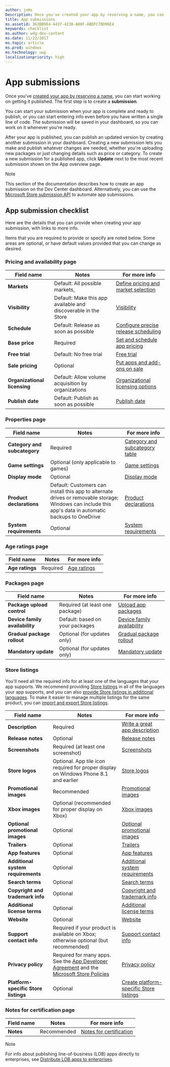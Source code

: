 ```yaml
---
author: jnHs
Description: Once you've created your app by reserving a name, you can start working on getting it published. The first step is to create a submission.
title: App submissions
ms.assetid: 363BB9E4-4437-4238-A80F-ABDFC70D96E4
keywords: checklist
ms.author: wdg-dev-content
ms.date: 11/22/2017
ms.topic: article
ms.prod: windows
ms.technology: uwp
localizationpriority: high
---
```


# App submissions


Once you've [created your app by reserving a name](create-your-app-by-reserving-a-name.md), you can start working on getting it published. The first step is to create a **submission**.

You can start your submission when your app is complete and ready to publish, or you can start entering info even before you have written a single line of code. The submission will be saved in your dashboard, so you can work on it whenever you're ready.

After your app is published, you can publish an updated version by creating another submission in your dashboard. Creating a new submission lets you make and publish whatever changes are needed, whether you're uploading new packages or just changing details such as price or category. To create a new submission for a published app, click **Update** next to the most recent submission shown on the App overview page.

> [!NOTE]
> This section of the documentation describes how to create an app submission on the Dev Center dashboard. Alternatively, you can use the [Microsoft Store submission API](../monetize/create-and-manage-submissions-using-windows-store-services.md) to automate app submissions.

## App submission checklist

Here are the details that you can provide when creating your app submission, with links to more info.

Items that you are required to provide or specify are noted below. Some areas are optional, or have default values provided that you can change as desired.

### Pricing and availability page
| Field name                    | Notes                                       | For more info                                                             |
|-------------------------------|---------------------------------------------|---------------------------------------------------------------------------|
| **Markets**                   | Default: All possible markets,  | [Define pricing and market selection](define-pricing-and-market-selection.md)         |
| **Visibility**                | Default: Make this app available and discoverable in the Store | [Visibility](set-app-pricing-and-availability.md#visibility) |
| **Schedule**                  | Default: Release as soon as possible        | [Configure precise release scheduling](configure-precise-release-scheduling.md) |
| **Base price**                | Required                                    | [Set and schedule app pricing](set-and-schedule-app-pricing.md)              |
| **Free trial**                | Default: No free trial                      | [Free trial](set-app-pricing-and-availability.md#free-trial)              |
| **Sale pricing**              | Optional                                    | [Put apps and add-ons on sale](put-apps-and-add-ons-on-sale.md)           |
| **Organizational licensing**    | Default: Allow volume acquisition by organizations | [Organizational licensing options](organizational-licensing.md)        |
| **Publish date**                | Default: Publish as soon as possible      | [Publish date](set-app-pricing-and-availability.md#publish-date)          |


### Properties page

| Field name                    | Notes                                       | For more info                                                             |
|-------------------------------|---------------------------------------------|---------------------------------------------------------------------------|
| **Category and subcategory**  | Required                                    | [Category and subcategory table](category-and-subcategory-table.md)       |
| **Game settings**             | Optional (only applicable to games)         | [Game settings](enter-app-properties.md#game-settings) |
| **Display mode**             | Optional                   | [Display mode](enter-app-properties.md#display-mode) |
| **Product declarations**          | Default: Customers can install this app to alternate drives or removable storage; Windows can include this app's data in automatic backups to OneDrive | [Product declarations](app-declarations.md) |
| **System requirements**      | Optional                                    | [System requirements](enter-app-properties.md#system-requirements)      |

<span/>

### Age ratings page

| Field name                    | Notes                                       | For more info                          |
|-------------------------------|---------------------------------------------|----------------------------------------|
| **Age ratings**               | Required                                    | [Age ratings](age-ratings.md)          |

<span/>

### Packages page

| Field name                    | Notes                                  | For more info                          |
|-------------------------------|----------------------------------------|----------------------------------------|
| **Package upload control**    | Required (at least one package)        | [Upload app packages](upload-app-packages.md) |
| **Device family availability** | Default: based on your packages       | [Device family availability](device-family-availability.md) |
| **Gradual package rollout**   | Optional (for updates only)            | [Gradual package rollout](gradual-package-rollout.md) |
| **Mandatory update**          | Optional (for updates only)            | [Mandatory update](upload-app-packages.md#mandatory-update)


### Store listings

You'll need all the required info for at least one of the languages that your app supports. We recommend providing [Store listings](create-app-store-listings.md) in all of the languages your app supports, and you can also [provide Store listings in additional languages](create-app-store-listings.md#store-listing-languages). To make it easier to manage multiple listings for the same product, you can [import and export Store listings](import-and-export-store-listings.md).

| Field name                    | Notes                                       | For more info                                                     |
|-------------------------------|---------------------------------------------|-------------------------------------------------------------------|
| **Description**               | Required                                    | [Write a great app description](write-a-great-app-description.md) |
| **Release notes**             | Optional                                    | [Release notes](create-app-store-listings.md#release-notes)       |
| **Screenshots**               | Required (at least one screenshot)          | [Screenshots](app-screenshots-and-images.md#screenshots)          |
| **Store logos**               | Optional. App tile icon required for proper display on Windows Phone 8.1 and earlier | [Store logos](app-screenshots-and-images.md#store-logos)             |
| **Promotional images**        | Recommended                                 | [Promotional images](app-screenshots-and-images.md#promotional-images) |
| **Xbox images**               | Optional (recommended for proper display on Xbox)                                   | [Xbox images](app-screenshots-and-images.md#xbox-images)              |
| **Optional promotional images**       | Optional                            | [Optional promotional images](app-screenshots-and-images.md#optional-promotional-images)       |
| **Trailers**                  | Optional                                    | [Trailers](app-screenshots-and-images.md#trailers)                | 
| **App features**              | Optional                                    | [App features](create-app-store-listings.md#app-features)             |
| **Additional system requirements**      | Optional                                    | [Additional system requirements](create-app-store-listings.md#additional-system-requirements) 
| **Search terms**              | Optional                                    | [Search terms](create-app-store-listings.md#search-terms)         |
| **Copyright and trademark info** | Optional                                 | [Copyright and trademark info](create-app-store-listings.md#copyright-and-trademark-info) |
| **Additional license terms**  | Optional                                    | [Additional license terms](create-app-store-listings.md#additional-license-terms) |
| **Website**                   | Optional                                    | [Website](create-app-store-listings.md#website)                   |
| **Support contact info**      | Required if your product is available on Xbox; otherwise optional (but recommended)                                   | [Support contact info](create-app-store-listings.md#support-contact-info)              |
| **Privacy policy**            | Required for many apps. See the [App Developer Agreement](https://docs.microsoft.com/legal/windows/agreements/app-developer-agreement) and the [Microsoft Store Policies](https://docs.microsoft.com/en-us/legal/windows/agreements/store-policies#105-personal-information) | [Privacy policy](create-app-store-listings.md#privacy-policy)        |
| **Platform-specific Store listings** | Optional                               | [Create platform-specific Store listings](create-platform-specific-store-listings.md)  |

<span/>

### Notes for certification page

| Field name                    | Notes                                       | For more info                                                     |
|-------------------------------|---------------------------------------------|-------------------------------------------------------------------|
| **Notes**                     | Recommended                                    | [Notes for certification](notes-for-certification.md)             |

<span/>

> [!NOTE]
> For info about publishing line-of-business (LOB) apps directly to enterprises, see [Distribute LOB apps to enterprises](distribute-lob-apps-to-enterprises.md).
